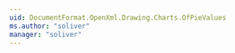 ```yaml
---
uid: DocumentFormat.OpenXml.Drawing.Charts.OfPieValues
ms.author: "soliver"
manager: "soliver"
---
```

